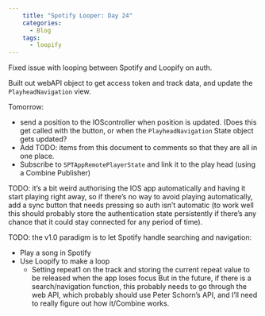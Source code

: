 ```yaml
---
    title: "Spotify Looper: Day 24"
    categories:
      - Blog
    tags:
      - loopify
---
```

Fixed issue with looping between Spotify and Loopify on auth.

Built out webAPI object to get access token and track data, and update the `PlayheadNavigation` view.

Tomorrow: 
- send a position to the IOScontroller when position is updated. (Does this get called with the button, or when the `PlayheadNavigation` State object gets updated?
- Add TODO: items from this document to comments so that they are all in one place.
- Subscribe to `SPTAppRemotePlayerState` and link it to the play head (using a Combine Publisher)


TODO: it’s a bit weird authorising the IOS app automatically and having it start playing right away, so if there’s no way to avoid playing automatically, add a sync button that needs pressing so auth isn’t automatic (to work well this should probably store the authentication state persistently if there’s any chance that it could stay connected for any period of time).

TODO: the v1.0 paradigm is to let Spotify handle searching and navigation:
- Play a song in Spotify 
- Use Loopify to make a loop 
	- Setting repeat1 on the track and storing the current repeat value to be released when the app loses focus
But in the future, if there is a search/navigation function, this probably needs to go through the web API, which probably should use Peter Schorn’s API, and I’ll need to really figure out how it/Combine works.